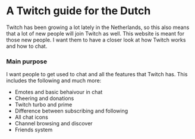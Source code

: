 # A Twitch guide for the Dutch

Twitch has been growing a lot lately in the Netherlands, so this also means that a lot of new people will join Twitch as well. This website is meant for those new people. I want them to have a closer look at how Twitch works and how to chat. 


### Main purpose
I want people to get used to chat and all the features that Twitch has. This includes the following and much more:
- Emotes and basic behaivour in chat
- Cheering and donations
- Twitch turbo and prime
- Difference between subscribing and following
- All chat icons
- Channel browsing and discover
- Friends system
